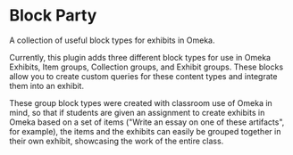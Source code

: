 # Block Party

A collection of useful block types for exhibits in Omeka.

Currently, this plugin adds three different block types for use in Omeka Exhibits, Item groups, Collection groups, and Exhibit groups. These blocks allow you to create custom queries for these content types and integrate them into an exhibit.

These group block types were created with classroom use of Omeka in mind, so that if students are given an assignment to create exhibits in Omeka based on a set of items ("Write an essay on one of these artifacts", for example), the items and the exhibits can easily be grouped together in their own exhibit, showcasing the work of the entire class.
